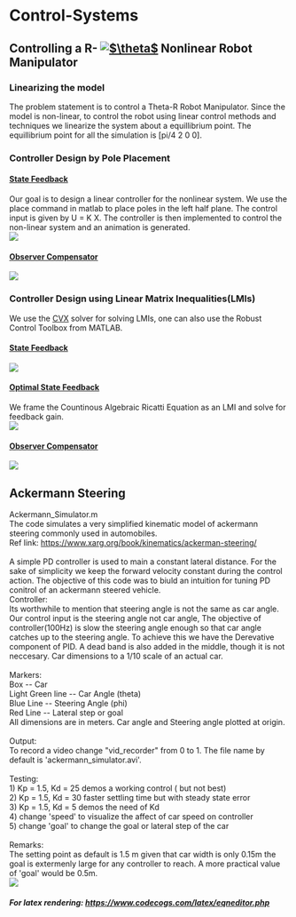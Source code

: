 # Control-Systems
## Controlling a R- <a href="https://www.codecogs.com/eqnedit.php?latex=$\theta$" target="_blank"><img src="https://latex.codecogs.com/gif.latex?$\theta$" title="$\theta$" /></a> Nonlinear Robot Manipulator
### Linearizing the model
The problem statement is to control a Theta-R Robot Manipulator. Since the model is non-linear, to control the robot using linear control methods and techniques we linearize the system about a equillibrium point. The equillibrium point for all the simulation is [pi/4  2  0  0]. 

### Controller Design by Pole Placement
#### [State Feedback](../manav20/Control-Systems/StateFeedback_1.m)
Our goal is to design a linear controller for the nonlinear system. We use the place command in matlab to place poles in the left half plane. The control input is given by U = K X. The controller is then implemented to control the non-linear system and an animation is generated. <br/>
![](demo/StateFeedback_1-gif.gif)
#### [Observer Compensator](../manav20/Control-Systems/ObserverControllerCompensator_1.m)
![](demo/ObserverControllerCompensator_1-gif.gif)

### Controller Design using Linear Matrix Inequalities(LMIs)
We use the [CVX](http://cvxr.com/cvx/) solver for solving LMIs, one can also use the Robust Control Toolbox from MATLAB.
#### [State Feedback](LMI_StateFeedback_1.m)
![](demo/LMIStateFeedback_1-gif.gif)
#### [Optimal State Feedback](../manav20/Control-Systems/LMI_OptimalStateFeedback_1.m)
We frame the Countinous Algebraic Ricatti Equation as an LMI and solve for feedback gain. <br/>
![](demo/LMIOptimalStateFeedback_1-gif.gif)
#### [Observer Compensator](../manav20/Control-Systems/LMI_ObserverControllerCompensator_1.m)
![](demo/LMIObserverControllerCompensator.gif)

<!---
### Model Predictive Controller
#### State Feedback
#### Observer Compensator
--->


## Ackermann Steering<br/>
Ackermann_Simulator.m<br/>
The code simulates a very simplified kinematic model of ackermann steering commonly used in automobiles.<br />
Ref link: https://www.xarg.org/book/kinematics/ackerman-steering/<br /><br />
A simple PD controller is used to main a constant lateral distance. For the sake of simplicity we keep the forward velocity constant during the control action. The objective of this code was to biuld an intuition for tuning PD conitrol of an ackermann steered vehicle.<br />
Controller:<br /> Its worthwhile to mention that steering angle is not the same as car angle. Our control input is the steering angle not car angle, The objective of controller(100Hz) is slow the steering angle enough so that car angle catches up to the steering angle. To achieve this we have the Derevative component of PID. A dead band is also added in the middle, though it is not neccesary. Car dimensions to a 1/10 scale of an actual car.<br /><br />
Markers:<br /> Box -- Car<br /> Light Green line -- Car Angle (theta)<br /> Blue Line -- Steering Angle (phi)<br />Red Line -- Lateral step or goal<br /> All dimensions are in meters. Car angle and Steering angle plotted at origin.<br /><br /> 
Output:<br /> To record a video change "vid_recorder" from 0 to 1. The file name by default is 'ackermann_simulator.avi'.<br /><br />
Testing:<br />        1) Kp = 1.5, Kd = 25  demos a working control ( but not best)<br /> 2) Kp = 1.5, Kd = 30  faster settling time but with steady state error<br /> 3) Kp = 1.5, Kd = 5   demos the need of Kd<br /> 4) change 'speed' to visualize the affect of car speed on controller<br /> 5) change 'goal' to change the goal or lateral step of the car<br /><br />
Remarks:<br /> The setting point as default is 1.5 m given that car width is  only 0.15m the goal is extermenly large for any controller to reach. A more practical value of 'goal' would be 0.5m.<br /> 
![](demo/AckermannSimulation-gif.gif)
##### For latex rendering: https://www.codecogs.com/latex/eqneditor.php

